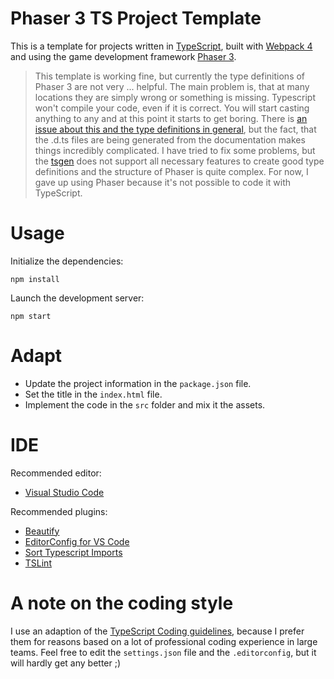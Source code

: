 # Phaser 3 TS Project Template

This is a template for projects written in [TypeScript](https://www.typescriptlang.org/), built with [Webpack 4](https://webpack.js.org/) and using the game development framework [Phaser 3](http://phaser.io/).

> This template is working fine, but currently the type definitions of Phaser 3 are not very ... helpful. The main problem is, that at many locations they are simply wrong or something is missing. Typescript won't compile your code, even if it is correct. You will start casting anything to any and at this point it starts to get boring. There is [an issue about this and the type definitions in general](https://github.com/photonstorm/phaser/issues/3224), but the fact, that the .d.ts files are being generated from the documentation makes things incredibly complicated. I have tried to fix some problems, but the [tsgen](https://github.com/photonstorm/phaser3-docs/tree/master/tsgen) does not support all necessary features to create good type definitions and the structure of Phaser is quite complex. For now, I gave up using Phaser because it's not possible to code it with TypeScript.

# Usage

Initialize the dependencies:

```
npm install
```

Launch the development server:
 
```
npm start
```

# Adapt

* Update the project information in the `package.json` file.
* Set the title in the `index.html` file.
* Implement the code in the `src` folder and mix it the assets.

# IDE

Recommended editor: 
* [Visual Studio Code](https://code.visualstudio.com/)

Recommended plugins: 
* [Beautify](https://marketplace.visualstudio.com/items?itemName=HookyQR.beautify)
* [EditorConfig for VS Code](https://marketplace.visualstudio.com/items?itemName=EditorConfig.EditorConfig)
* [Sort Typescript Imports](https://marketplace.visualstudio.com/items?itemName=miclo.sort-typescript-imports)
* [TSLint](https://marketplace.visualstudio.com/items?itemName=eg2.tslint)

# A note on the coding style

I use an adaption of the [TypeScript Coding guidelines](https://github.com/Microsoft/TypeScript/wiki/Coding-guidelines), because I prefer them for reasons based on a lot of professional coding experience in large teams. Feel free to edit the `settings.json` file and the `.editorconfig`, but it will hardly get any better ;)


